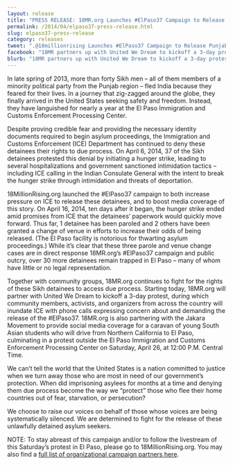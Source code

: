 ```yaml
---
layout: release
title: "PRESS RELEASE: 18MR.org Launches #ElPaso37 Campaign to Release Punjabi Asylum Seekers, Joins Forces With Community Groups"
permalink: /2014/04/elpaso37-press-release.html
slug: elpaso37-press-release
category: releases
tweet: ".@18millionrising Launches #ElPaso37 Campaign to Release Punjabi Asylum Seekers, Joins Forces With Community Groups"
facebook: "18MR partners up with United We Dream to kickoff a 3-day protest, during which community members, activists, and organizers from across the country will inundate ICE with phone calls expressing concern about and demanding the release of the #ElPaso37. 18MR is also partnering with the Jakara Movement to provide social media coverage for a caravan of young South Asian students who will drive from Northern California to El Paso, culminating in a protest outside the El Paso Immigration and Customs Enforcement Processing Center on Saturday, April 26, at 12:00 P.M. Central Time."
blurb: "18MR partners up with United We Dream to kickoff a 3-day protest, during which community members, activists, and organizers from across the country will inundate ICE with phone calls expressing concern about and demanding the release of the #ElPaso37. 18MR is also partnering with the Jakara Movement to provide social media coverage for a caravan of young South Asian students who will drive from Northern California to El Paso, culminating in a protest outside the El Paso Immigration and Customs Enforcement Processing Center on Saturday, April 26, at 12:00 P.M. Central Time."
---
```


In late spring of 2013, more than forty Sikh men – all of them members of a minority political party from the Punjab region – fled India because they feared for their lives. In a journey that zig-zagged around the globe, they finally arrived in the United States seeking safety and freedom. Instead, they have languished for nearly a year at the El Paso Immigration and Customs Enforcement Processing Center.

Despite proving credible fear and providing the necessary identity documents required to begin asylum proceedings, the Immigration and Customs Enforcement (ICE) Department has continued to deny these detainees their rights to due process. On April 6, 2014, 37 of the Sikh detainees protested this denial by initiating a hunger strike, leading to several hospitalizations and government sanctioned intimidation tactics – including ICE calling in the Indian Consulate General with the intent to break the hunger strike through intimidation and threats of deportation. 

18MillionRising.org launched the #ElPaso37 campaign to both increase pressure on ICE to release these detainees, and to boost media coverage of this story. On April 16, 2014, ten days after it began, the hunger strike ended amid promises from ICE that the detainees’ paperwork would quickly move forward. Thus far, 1 detainee has been paroled and 2 others have been granted a change of venue in efforts to increase their odds of being released. (The El Paso facility is notorious for thwarting asylum proceedings.) While it’s clear that these three parole and venue change cases are in direct response 18MR.org’s #ElPaso37 campaign and public outcry, over 30 more detainees remain trapped in El Paso – many of whom have little or no legal representation. 

Together with community groups, 18MR.org continues to fight for the rights of these Sikh detainees to access due process. Starting today, 18MR.org will partner with United We Dream to kickoff a 3-day protest, during which community members, activists, and organizers from across the country will inundate ICE with phone calls expressing concern about and demanding the release of the #ElPaso37. 18MR.org is also partnering with the Jakara Movement to provide social media coverage for a caravan of young South Asian students who will drive from Northern California to El Paso, culminating in a protest outside the El Paso Immigration and Customs Enforcement Processing Center on Saturday, April 26, at 12:00 P.M. Central Time.

We can’t tell the world that the United States is a nation committed to justice when we turn away those who are most in need of our government’s protection. When did imprisoning asylees for months at a time and denying them due process become the way we “protect” those who flee their home countries out of fear, starvation, or persecution?

We choose to raise our voices on behalf of those whose voices are being systematically silenced. We are determined to fight for the release of these unlawfully detained asylum seekers.

NOTE: To stay abreast of this campaign and/or to follow the livestream of this Saturday’s protest in El Paso, please go to 18MillionRising.org. You may also find a [full list of organizational campaign partners here](http://act.engagementlab.org/sign/18mr_elpasostrike/).